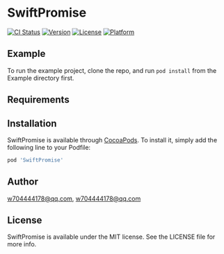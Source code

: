 # SwiftPromise

[![CI Status](https://img.shields.io/travis/w704444178@qq.com/SwiftPromise.svg?style=flat)](https://travis-ci.org/w704444178@qq.com/SwiftPromise)
[![Version](https://img.shields.io/cocoapods/v/SwiftPromise.svg?style=flat)](https://cocoapods.org/pods/SwiftPromise)
[![License](https://img.shields.io/cocoapods/l/SwiftPromise.svg?style=flat)](https://cocoapods.org/pods/SwiftPromise)
[![Platform](https://img.shields.io/cocoapods/p/SwiftPromise.svg?style=flat)](https://cocoapods.org/pods/SwiftPromise)

## Example

To run the example project, clone the repo, and run `pod install` from the Example directory first.

## Requirements

## Installation

SwiftPromise is available through [CocoaPods](https://cocoapods.org). To install
it, simply add the following line to your Podfile:

```ruby
pod 'SwiftPromise'
```

## Author

w704444178@qq.com, w704444178@qq.com

## License

SwiftPromise is available under the MIT license. See the LICENSE file for more info.
